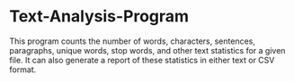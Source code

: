 # Text-Analysis-Program
This program counts the number of words, characters, sentences, paragraphs, unique words, stop words, and other text statistics for a given file. It can also generate a report of these statistics in either text or CSV format.
